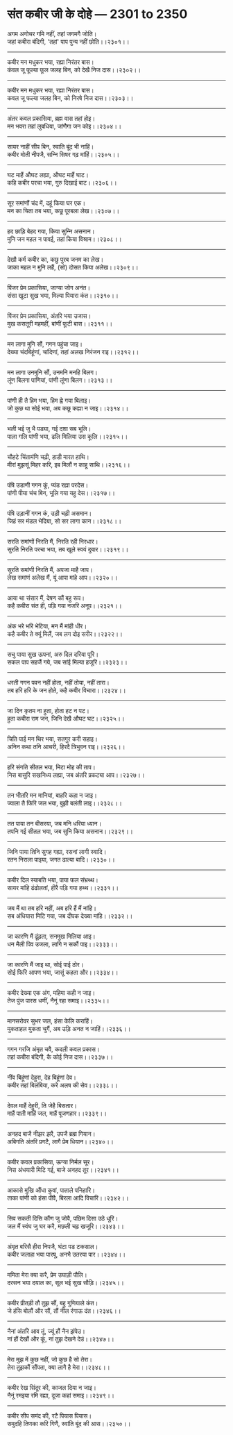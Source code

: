 # संत कबीर जी के दोहे — 2301 to 2350

अगम अगोचर गमि नहीं, तहां जगमगै जोति।\
जहां कबीरा बंदिगी, 'तहां' पाप पुन्‍य नहीं छोति।।२३०१।।

---

कबीर मन मधुकर भया, रह्या निरंतर बास।\
कंवल जू फूल्‍या फूल जलह बिन, को देखै निज दास।।२३०२।।

---

कबीर मन मधुकर भया, रह्या निरंतर बास।\
कवल जू फल्‍या जलह बिन, को निरषे निज दास।।२३०३।।

---

अंतर कवल प्रकासिया, ब्रह्म वास तहां होइ।\
मन भवरा तहां लुबधिया, जांणैगा जन कोइ।।२३०४।।

---

सायर नाहीं सीप बिन, स्‍वाति बूंद भी नाहिं।\
कबीर मोती नीपजै, सन्‍न‍ि सिषर गढ़ मांहिं।।२३०५।।

---

घट माहैं औघट लह्या, औघट माहैं घाट।\
कहि कबीर परचा भया, गुरु दिखाई बाट।।२३०६।।

---

सूर समांणौं चंद में, दहूं किया घर एक।\
मन का चिता तब भया, कछू पूरबला लेख।।२३०७।।

---

हद छाड़‍ि बेहद गया, किया सुन्‍न‍ि असनान।\
मुनि जन महल न पावई, तहां किया विश्राम।।२३०८।।

---

देखौ कर्म कबीर का, कछु पुरब जनम का लेख।\
जाका महल न मुनि लहैं, (सो) दोसत किया अलेख।।२३०९।।

---

पिंजर प्रेम प्रकासिया, जाग्‍या जोग अनंत।\
संसा खूटा सुख भया, मिल्‍या पियारा कंत।।२३१०।।

---

पिंजर प्रेम प्रकासिया, अंतरि भया उजास।\
मुख कसतूरी महमहीं, बांणीं फूटी बास।।२३११।।

---

मन लागा मुनि सौं, गगन पहुंचा जाइ।\
देख्‍या चंदबिहूंणां, चांदिणां, तहां अलख निरंजन राइ।।२३१२।।

---

मन लागा उनमुनि सौं, उनमनि मनहि बिलग।\
लूंण बिलगा पाणियां, पांणी लूंणा बिलग।।२३१३।।

---

पांणी ही तै हिम भया, हिम ह्वे गया बिलाइ।\
जो कुछ था सोई भया, अब कछू कह्या न जाइ।।२३१४।।

---

भली भई जु भै पड्या, गई दशा सब भूलि।\
पाला गलि पांणी भया, ढलि मिलिया उस कूलि।।२३१५।।

---

चौहटे चिंतामंणि चढ़ी, हाडी मारत हाथि।\
मीरां मुझसूं मिहर करि, इब मिलौं न काहू साथि।।२३१६।।

---

पंषि उडाणी गगन कूं, प्‍यंड रह्या परदेस।\
पांणी पीया चंच बिन, भूलि गया यहु देस।।२३१७।।

---

पंषि उड़ानीं गगन कं, उड़ी चढ़ी असमान।\
जिहं सर मंडल भेदिया, सो सर लागा कान।।२३१८।।

---

सरति समांणों निरति मैं, निरति रही निरधार।\
सुरति निरति परचा भया, तब खूले स्‍वयं दुबार।।२३१९।।

---

सुरति समांणी निरति मैं, अपजा माहै जाप।\
लेख समांणं अलेख मैं, यूं आपा मांहे आप।।२३२०।।

---

आया था संसार मैं, देषण कौं बहु रूप।\
कहै कबीरा संत ही, पड़‍ि गया नजरि अनूप।।२३२१।।

---

अंक भरे भरि भेटिया, मन मैं मांही धीर।\
कहै कबीर ते क्‍यूं मिलैं, जब लग दोइ सरीर।।२३२२।।

---

सचु पाया सुख ऊपनां, अरु दिल दरिया पूरि।\
सकल पाप सहजैं गये, जब सांई मिल्‍या हजूरि।।२३२३।।

---

धरती गगन पवन नहीं होता, नहीं तोया, नहीं तारा।\
तब हरि हरि के जन होते, कहै कबीर विचारा।।२३२४।।

---

जा दिन कृतम ना हुता, होता हट न पट।\
हुता कबीरा राम जन, जिनि देखै औघट घट।।२३२५।।

---

चिति पाई मन थिर भया, सतगुर करी सहाइ।\
अनिन कथा तनि आचरी, हिरदै त्रिभुवन राइ।।२३२६।।

---

हरि संगति सीतल भया, मिटा मोह की ताप।\
निस बासुरि सखनिध्‍य लह्या, जब अंतरि प्रकट्या आप।।२३२७।।

---

तन भीतरि मन मानियां, बाहरि कहा न जाइ।\
ज्‍वाला तै फिरि जल भया, बुझी बलंती लाइ।।२३२८।।

---

तत पाया तन बीसरया, जब मनि धरिया ध्‍यान।\
तपनि गई सीतल भया, जब सुनि किया असनान।।२३२९।।

---

जिनि पाया तिनि सुगह गह्या, रसनां लागी स्‍वादि।\
रतन निराला पाइया, जगत ढाल्‍या बादि।।२३३०।।

---

कबीर दिल स्‍याबति भया, पाया फल संभ्रथ्‍थ।\
सायर मांहि ढंढोलतां, हीरै पड़‍ि गया हथ्‍थ।।२३३१।।

---

जब मैं था तब हरि नहीं, अब हरि हैं मैं नांहि।\
सब अंधियारा मिटि गया, जब दीपक देख्‍या मांहि।।२३३२।।

---

जा कारणि मैं ढूंढ़ता, सनमुख मिलिया आइ।\
धन मैली पिव उजला, लागि न सकौं पाइ।।२३३३।।

---

जा कारणि मैं जाइ था, सोई पाई ठोर।\
सोई फिरि आपण भया, जासूं कहता और।।२३३४।।

---

कबीर देख्‍या एक अंग, महिमा कही न जाइ।\
तेज पुंज पारस धणीं, नैनूं रहा समाइ।।२३३५।।

---

मानसरोवर सुभर जल, हंसा केलि कराहिं।\
मुकताहल मुकता चुगैं, अब उड़‍ि अनत न जाहिं।।२३३६।।

---

गगन गरजि अंमृत चवै, कदली कवल प्रकास।\
तहां कबीरा बंदिगी, कै कोई निज दास।।२३३७।।

---

नींव बिहूंणां देहुरा, देह बिहूंणां देव।\
कबीर तहां बिलंबिया, करे अलष की सेव।।२३३८।।

---

देवल माहैं देहुरी, ति जेहै बिसतार।\
माहैं पाती मांहिं जल, माहैं पूजणहार।।२३३९।।

---

अनहद बाजै नीझर झरै, उपजै ब्रह्म गियान।\
अबिगति अंतरि प्रगटै, लागै प्रेम धियान।।२३४०।।

---

कबीर कवल प्रकासिया, ऊग्‍या निर्मल सूर।\
निस अंधयारी मिटि गई, बाजे अनहद तूर।।२३४१।।

---

आकासे मुखि औंधा कुवां, पाताले पनिहारि।\
ताका पांणी को हंसा पीवै, बिरला आदि विचारि।।२३४२।।

---

सिव सकती दिसि कौंण जु जोवै, पछिम दिसा उठे धूरि।\
जल मैं स्‍वंघ जु घर करै, मछली चढ़ खजूरि।।२३४३।।

---

अंमृत बरिसै हीरा निपजै, घंटा पड टकसाल।\
कबीर जलाहा भया पारषू, अनभै उतरया पार।।२३४४।।

---

ममिता मेरा क्‍या करै, प्रेम उघाड़ी पौलि।\
दरसन भया दयाल का, सूल भई सुख सौड़ि‍।।२३४५।।

---

कबीर प्रीतड़ी तौ तुझ सौं, बहु गुणियाले कंत।\
जे हंसि बोलौं और सौं, तौं नील रंगाऊ दंत।।२३४६।।

---

नैनां अंतरि आव तूं, ज्‍यूं हौं नैन झंपेउ।\
नां हौं देखौं और कूं, नां तुझ देखने देउं।।२३४७।।

---

मेरा मुझ में कुछ नहीं, जो कुछ है सो तेरा।\
तेरा तुझकौं सौंपता, क्‍या लागै है मेरा।।२३४८।।

---

कबीर रेख सिंदूर की, काजल दिया न जाइ।\
नैनूं रमइया रमि रह्या, दूजा कहां समाइ।।२३४९।।

---

कबीर सीप समंद की, रटै पियास पियास।\
समुदहि तिणका करि गिणै, स्‍वांति बूंद की आस।।२३५०।।
